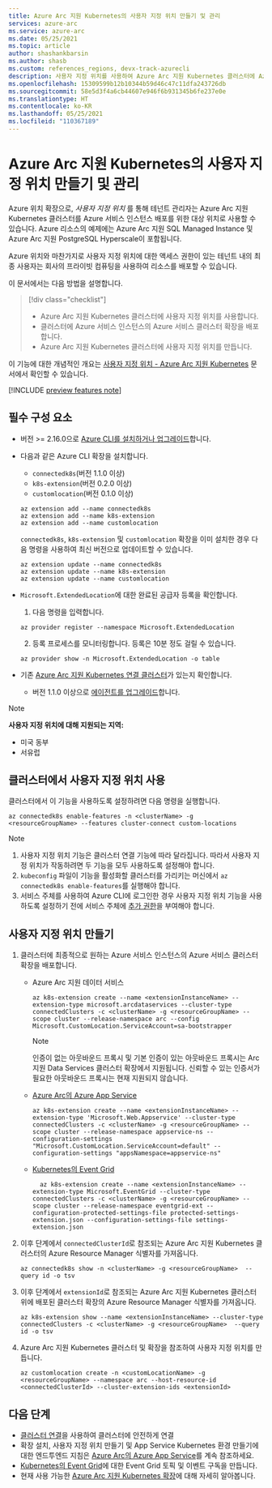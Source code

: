 ```yaml
---
title: Azure Arc 지원 Kubernetes의 사용자 지정 위치 만들기 및 관리
services: azure-arc
ms.service: azure-arc
ms.date: 05/25/2021
ms.topic: article
author: shashankbarsin
ms.author: shasb
ms.custom: references_regions, devx-track-azurecli
description: 사용자 지정 위치를 사용하여 Azure Arc 지원 Kubernetes 클러스터에 Azure PaaS 서비스 배포
ms.openlocfilehash: 15309599b12b10344b59d46c47c11dfa243726db
ms.sourcegitcommit: 58e5d3f4a6cb44607e946f6b931345b6fe237e0e
ms.translationtype: HT
ms.contentlocale: ko-KR
ms.lasthandoff: 05/25/2021
ms.locfileid: "110367189"
---
```

# <a name="create-and-manage-custom-locations-on-azure-arc-enabled-kubernetes"></a>Azure Arc 지원 Kubernetes의 사용자 지정 위치 만들기 및 관리

Azure 위치 확장으로, *사용자 지정 위치* 를 통해 테넌트 관리자는 Azure Arc 지원 Kubernetes 클러스터를 Azure 서비스 인스턴스 배포를 위한 대상 위치로 사용할 수 있습니다. Azure 리소스의 예제에는 Azure Arc 지원 SQL Managed Instance 및 Azure Arc 지원 PostgreSQL Hyperscale이 포함됩니다.

Azure 위치와 마찬가지로 사용자 지정 위치에 대한 액세스 권한이 있는 테넌트 내의 최종 사용자는 회사의 프라이빗 컴퓨팅을 사용하여 리소스를 배포할 수 있습니다.

이 문서에서는 다음 방법을 설명합니다.
> [!div class="checklist"]
> * Azure Arc 지원 Kubernetes 클러스터에 사용자 지정 위치를 사용합니다.
> * 클러스터에 Azure 서비스 인스턴스의 Azure 서비스 클러스터 확장을 배포합니다.
> * Azure Arc 지원 Kubernetes 클러스터에 사용자 지정 위치를 만듭니다.

이 기능에 대한 개념적인 개요는 [사용자 지정 위치 - Azure Arc 지원 Kubernetes](conceptual-custom-locations.md) 문서에서 확인할 수 있습니다.

[!INCLUDE [preview features note](./includes/preview/preview-callout.md)]

## <a name="prerequisites"></a>필수 구성 요소

- 버전 >= 2.16.0으로 [Azure CLI를 설치하거나 업그레이드](/cli/azure/install-azure-cli)합니다.

- 다음과 같은 Azure CLI 확장을 설치합니다.
    - `connectedk8s`(버전 1.1.0 이상)
    - `k8s-extension`(버전 0.2.0 이상)
    - `customlocation`(버전 0.1.0 이상) 
  
    ```azurecli
    az extension add --name connectedk8s
    az extension add --name k8s-extension
    az extension add --name customlocation
    ```
    
    `connectedk8s`, `k8s-extension` 및 `customlocation` 확장을 이미 설치한 경우 다음 명령을 사용하여 최신 버전으로 업데이트할 수 있습니다.

    ```azurecli
    az extension update --name connectedk8s
    az extension update --name k8s-extension
    az extension update --name customlocation
    ```

- `Microsoft.ExtendedLocation`에 대한 완료된 공급자 등록을 확인합니다.
    1. 다음 명령을 입력합니다.
    
    ```azurecli
    az provider register --namespace Microsoft.ExtendedLocation
    ```

    2. 등록 프로세스를 모니터링합니다. 등록은 10분 정도 걸릴 수 있습니다.
    
    ```azurecli
    az provider show -n Microsoft.ExtendedLocation -o table
    ```

- 기존 [Azure Arc 지원 Kubernetes 연결 클러스터](quickstart-connect-cluster.md)가 있는지 확인합니다.
    - 버전 1.1.0 이상으로 [에이전트를 업그레이드](agent-upgrade.md#manually-upgrade-agents)합니다.

>[!NOTE]
>**사용자 지정 위치에 대해 지원되는 지역:**
>* 미국 동부
>* 서유럽

## <a name="enable-custom-locations-on-cluster"></a>클러스터에서 사용자 지정 위치 사용

클러스터에서 이 기능을 사용하도록 설정하려면 다음 명령을 실행합니다.

```console
az connectedk8s enable-features -n <clusterName> -g <resourceGroupName> --features cluster-connect custom-locations
```

> [!NOTE]
> 1. 사용자 지정 위치 기능은 클러스터 연결 기능에 따라 달라집니다. 따라서 사용자 지정 위치가 작동하려면 두 기능을 모두 사용하도록 설정해야 합니다.
> 2. `kubeconfig` 파일이 기능을 활성화할 클러스터를 가리키는 머신에서 `az connectedk8s enable-features`를 실행해야 합니다.
> 3. 서비스 주체를 사용하여 Azure CLI에 로그인한 경우 사용자 지정 위치 기능을 사용하도록 설정하기 전에 서비스 주체에 [추가 권한](troubleshooting.md#enable-custom-locations-using-service-principal)을 부여해야 합니다.

## <a name="create-custom-location"></a>사용자 지정 위치 만들기

1. 클러스터에 최종적으로 원하는 Azure 서비스 인스턴스의 Azure 서비스 클러스터 확장을 배포합니다.

    * Azure Arc 지원 데이터 서비스

        ```azurecli
        az k8s-extension create --name <extensionInstanceName> --extension-type microsoft.arcdataservices --cluster-type connectedClusters -c <clusterName> -g <resourceGroupName> --scope cluster --release-namespace arc --config Microsoft.CustomLocation.ServiceAccount=sa-bootstrapper
        ```
        > [!NOTE]
        > 인증이 없는 아웃바운드 프록시 및 기본 인증이 있는 아웃바운드 프록시는 Arc 지원 Data Services 클러스터 확장에서 지원됩니다. 신뢰할 수 있는 인증서가 필요한 아웃바운드 프록시는 현재 지원되지 않습니다.


    * [Azure Arc의 Azure App Service](../../app-service/overview-arc-integration.md)

        ```azurecli
        az k8s-extension create --name <extensionInstanceName> --extension-type 'Microsoft.Web.Appservice' --cluster-type connectedClusters -c <clusterName> -g <resourceGroupName> --scope cluster --release-namespace appservice-ns --configuration-settings "Microsoft.CustomLocation.ServiceAccount=default" --configuration-settings "appsNamespace=appservice-ns" 
        ```

    * [Kubernetes의 Event Grid](/azure/event-grid/kubernetes/overview)

        ```azurecli
          az k8s-extension create --name <extensionInstanceName> --extension-type Microsoft.EventGrid --cluster-type connectedClusters -c <clusterName> -g <resourceGroupName> --scope cluster --release-namespace eventgrid-ext --configuration-protected-settings-file protected-settings-extension.json --configuration-settings-file settings-extension.json
        ```

1. 이후 단계에서 `connectedClusterId`로 참조되는 Azure Arc 지원 Kubernetes 클러스터의 Azure Resource Manager 식별자를 가져옵니다.

    ```azurecli
    az connectedk8s show -n <clusterName> -g <resourceGroupName>  --query id -o tsv
    ```

1. 이후 단계에서 `extensionId`로 참조되는 Azure Arc 지원 Kubernetes 클러스터 위에 배포된 클러스터 확장의 Azure Resource Manager 식별자를 가져옵니다.

    ```azurecli
    az k8s-extension show --name <extensionInstanceName> --cluster-type connectedClusters -c <clusterName> -g <resourceGroupName>  --query id -o tsv
    ```

1. Azure Arc 지원 Kubernetes 클러스터 및 확장을 참조하여 사용자 지정 위치를 만듭니다.

    ```azurecli
    az customlocation create -n <customLocationName> -g <resourceGroupName> --namespace arc --host-resource-id <connectedClusterId> --cluster-extension-ids <extensionId>
    ```

## <a name="next-steps"></a>다음 단계

- [클러스터 연결](cluster-connect.md)을 사용하여 클러스터에 안전하게 연결
- 확장 설치, 사용자 지정 위치 만들기 및 App Service Kubernetes 환경 만들기에 대한 엔드투엔드 지침은 [Azure Arc의 Azure App Service](../../app-service/overview-arc-integration.md)를 계속 참조하세요. 
- [Kubernetes의 Event Grid](/azure/event-grid/kubernetes/overview)에 대한 Event Grid 토픽 및 이벤트 구독을 만듭니다.
- 현재 사용 가능한 [Azure Arc 지원 Kubernetes 확장](extensions.md#currently-available-extensions)에 대해 자세히 알아봅니다.


